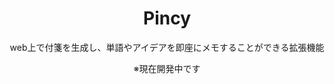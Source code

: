 <div align="center">
    <h1>Pincy</h1>
    <p>web上で付箋を生成し、単語やアイデアを即座にメモすることができる拡張機能</p>
    <p>※現在開発中です</p>
</div>
